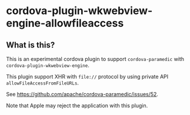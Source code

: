 # cordova-plugin-wkwebview-engine-allowfileaccess

## What is this?

This is an experimental cordova plugin to support `cordova-paramedic` with `cordova-plugin-wkwebview-engine`.

This plugin support XHR with `file://` protocol by using private API `allowFileAccessFromFileURLs`.

See https://github.com/apache/cordova-paramedic/issues/52.


Note that Apple may reject the application with this plugin.


